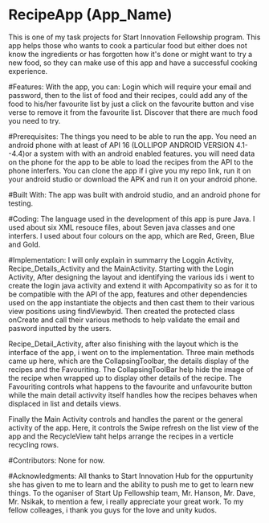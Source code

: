 # RecipeApp (App_Name)

This is one of my task projects for Start Innovation Fellowship program. 
This app helps those who wants to cook a particular food but either does not know the ingredients or has forgotten 
how it's done or might want to try a new food, so they can make use of this app and have a successful cooking experience. 

#Features:
With the app, you can:
Login which will require your email and password, then to the list of food and their recipes, could add any of the food to his/her 
favourite list by just a click on the favourite button and vise verse to remove it from the favourite list.
Discover that there are much food you need to try.

#Prerequisites:
The things you need to be able to run the app.
You need an android phone with at least of API 16 (LOLLIPOP ANDROID VERSION 4.1--4.4)or a system with with an android enabled features.
you will need data on the phone for the app to be able to load the recipes from the API to the phone interfers.
You can clone the app if i give you my repo link, run it on your android studio or download the APK and run it on your android phone.

#Built With:
The app was built with android studio, and an android phone for testing.

#Coding:
The language used in the development of this app is pure Java.
I used about six XML resouce files, about Seven java classes and one interfers. 
I used about four colours on the app, which are Red, Green, Blue and Gold.

#Implementation:
I will only explain in summarry the Loggin Activity, Recipe_Details_Activity and the MainActivity.
Starting with the Login Activity, After designing the layout and identifying the various ids i went to create the login java activity 
and extend it with Apcompativity so as for it to be compatible with the API of the app, features and other dependencies used on the app
instantiate the objects and then cast them to their various view positions using findViewbyid. Then created the protected class 
onCreate and call their various methods to help validate the email and pasword inputted by the users.

Recipe_Detail_Activity, after also finishing with the layout  which is the interface of the app, i went on to the implementation.
Three main methods came up here, which are the CollapsingToolbar, the details display of the recipes and the Favouriting.
The CollapsingToolBar help hide the image of the recipe when wrapped up to display other details of the recipe.
The Favouriting controls what happens to the favourite and unfavourite button while the main detail activvity itself handles how the 
recipes behaves when displaced in list and details views.

Finally the Main Activity controls and handles the parent or the general activity of the app. Here, it controls the Swipe refresh 
on the list view of the app and the RecycleView taht helps arrange the recipes in a verticle recycling rows. 

#Contributors:
None for now.

#Acknowledgments:
All thanks to Start Innovation Hub for the oppurtunity she has given to me to learn and the ability to push me to get to learn new 
things.
To the oganiser of Start Up Fellowship team, Mr. Hanson, Mr. Dave, Mr. Nsikak, to mention a few, i really appreciate your great work.
To my fellow colleages, i thank you guys for the love and unity kudos.
